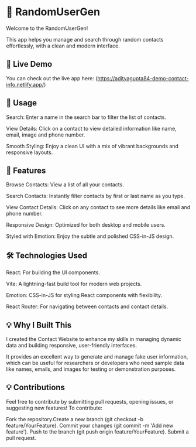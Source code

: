 # 📇 RandomUserGen
Welcome to the RandomUserGen!

This app helps you manage and search through random contacts effortlessly, with a clean and modern interface.

## 🚀 Live Demo

You can check out the live app here: (https://adityagupta84-demo-contact-info.netlify.app/)

## 📝 Usage

Search: Enter a name in the search bar to filter the list of contacts.

View Details: Click on a contact to view detailed information like name, email, image and phone number.

Smooth Styling: Enjoy a clean UI with a mix of vibrant backgrounds and responsive layouts.

## 🌟 Features

Browse Contacts: View a list of all your contacts.

Search Contacts: Instantly filter contacts by first or last name as you type.

View Contact Details: Click on any contact to see more details like email and phone number.

Responsive Design: Optimized for both desktop and mobile users.

Styled with Emotion: Enjoy the subtle and polished CSS-in-JS design.

## 🛠️ Technologies Used

React: For building the UI components.

Vite: A lightning-fast build tool for modern web projects.

Emotion: CSS-in-JS for styling React components with flexibility.

React Router: For navigating between contacts and contact details.

## 💡 Why I Built This

I created the Contact Website to enhance my skills in managing dynamic data and building responsive, user-friendly interfaces.

It provides an excellent way to generate and manage fake user information, which can be useful for researchers or developers who need sample data like names, emails, and images for testing or demonstration purposes.

## 💡 Contributions

Feel free to contribute by submitting pull requests, opening issues, or suggesting new features! To contribute:

Fork the repository.Create a new branch (git checkout -b feature/YourFeature). 
Commit your changes (git commit -m 'Add new feature'). Push to the branch (git push origin feature/YourFeature).
Submit a pull request.
